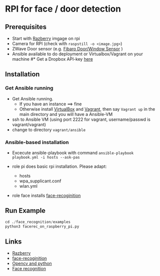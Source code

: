 # RPI for face / door detection

## Prerequisites

* Start with  [Razberry](http://razberry.z-wave.me/) imgage on rpi
* Camera for RPI (check with `raspstill -o <image.jpg>`)
* ZWave Door sensor (e.g. [Fibaro Door/Window Sensor](https://www.fibaro.com/de/products/door-window-sensor/) )
* Ansible available to do deployment or Virtualbox/Vagrant on your machine
#* Get a Dropbox API-key [here](https://www.dropbox.com/developers)

## Installation

### Get Ansible running
* Get Ansible running. 
    * If you have an instance ==> fine
    * Otherwise install [VirtualBox](http://www.oracle.com/technetwork/server-storage/virtualbox/downloads/index.html) and [Vagrant](https://www.vagrantup.com/downloads.html), then say `Vagrant up` in the main directory and you will have a Ansible-VM
* ssh to Ansible VM (using port 2222 for vagrant, username/passwd is vagrant/vagrant)
* change to directory `vagrant/ansible`

### Ansible-based installation
* Excecute ansible-playbook with command `ansible-playbook playbook.yml -i hosts --ask-pas`
* role pi does basic rpi installation. Please adapt:
    * hosts
    * wpa_supplicant.conf
    * wlan.yml
    
* role face installs [face-recoginition](https://github.com/ageitgey/face_recognition)


## Run Example
```python
cd ./face_recognition/examples
python3 facerec_on_raspberry_pi.py
```



## Links
* [Razberry](http://razberry.z-wave.me/)
* [face-recoginition](https://github.com/ageitgey/face_recognition)
* [Opencv and python](http://www.pyimagesearch.com/2015/06/01/home-surveillance-and-motion-detection-with-the-raspberry-pi-python-and-opencv/)
* [Face recognition](http://rpihome.blogspot.de/2015/03/face-detection-with-raspberry-pi.html)

